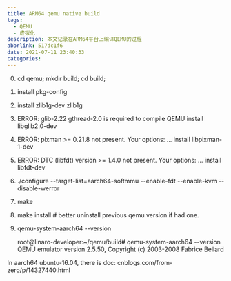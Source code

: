 ```yaml
---
title: ARM64 qemu native build
tags:
  - QEMU
  - 虚拟化
description: 本文记录在ARM64平台上编译QEMU的过程
abbrlink: 517dc1f6
date: 2021-07-11 23:40:33
categories:
---
```


0. cd qemu; mkdir build; cd build;

1. install pkg-config

2. install zlib1g-dev zlib1g

3. ERROR: glib-2.22 gthread-2.0 is required to compile QEMU
   install libglib2.0-dev

4. ERROR: pixman >= 0.21.8 not present. Your options: ...
   install libpixman-1-dev

5. ERROR: DTC (libfdt) version >= 1.4.0 not present. Your options: ...
   install libfdt-dev

6. ./configure --target-list=aarch64-softmmu --enable-fdt --enable-kvm --disable-werror

7. make

8. make install # better uninstall previous qemu version if had one.

9. qemu-system-aarch64 --version

    root@linaro-developer:~/qemu/build# qemu-system-aarch64 --version
    QEMU emulator version 2.5.50, Copyright (c) 2003-2008 Fabrice Bellard

In aarch64 ubuntu-16.04, there is doc: cnblogs.com/from-zero/p/14327440.html
